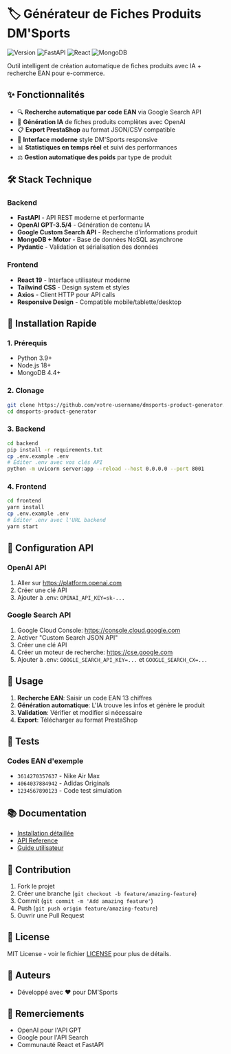 # 🏷️ Générateur de Fiches Produits DM'Sports

![Version](https://img.shields.io/badge/version-2.0.0-blue.svg)
![FastAPI](https://img.shields.io/badge/FastAPI-0.110.1-green.svg)
![React](https://img.shields.io/badge/React-19.0.0-blue.svg)
![MongoDB](https://img.shields.io/badge/MongoDB-4.5.0-green.svg)

Outil intelligent de création automatique de fiches produits avec IA + recherche EAN pour e-commerce.

## ✨ Fonctionnalités

- 🔍 **Recherche automatique par code EAN** via Google Search API
- 🤖 **Génération IA** de fiches produits complètes avec OpenAI
- 📋 **Export PrestaShop** au format JSON/CSV compatible
- 🎨 **Interface moderne** style DM'Sports responsive
- 📊 **Statistiques en temps réel** et suivi des performances
- ⚖️ **Gestion automatique des poids** par type de produit

## 🛠️ Stack Technique

### Backend
- **FastAPI** - API REST moderne et performante
- **OpenAI GPT-3.5/4** - Génération de contenu IA
- **Google Custom Search API** - Recherche d'informations produit
- **MongoDB + Motor** - Base de données NoSQL asynchrone
- **Pydantic** - Validation et sérialisation des données

### Frontend  
- **React 19** - Interface utilisateur moderne
- **Tailwind CSS** - Design system et styles
- **Axios** - Client HTTP pour API calls
- **Responsive Design** - Compatible mobile/tablette/desktop

## 🚀 Installation Rapide

### 1. Prérequis
- Python 3.9+
- Node.js 18+
- MongoDB 4.4+

### 2. Clonage
```bash
git clone https://github.com/votre-username/dmsports-product-generator.git
cd dmsports-product-generator
```

### 3. Backend
```bash
cd backend
pip install -r requirements.txt
cp .env.example .env
# Éditer .env avec vos clés API
python -m uvicorn server:app --reload --host 0.0.0.0 --port 8001
```

### 4. Frontend
```bash
cd frontend
yarn install
cp .env.example .env
# Éditer .env avec l'URL backend
yarn start
```

## 🔑 Configuration API

### OpenAI API
1. Aller sur https://platform.openai.com
2. Créer une clé API
3. Ajouter à .env: `OPENAI_API_KEY=sk-...`

### Google Search API
1. Google Cloud Console: https://console.cloud.google.com
2. Activer "Custom Search JSON API"
3. Créer une clé API
4. Créer un moteur de recherche: https://cse.google.com
5. Ajouter à .env: `GOOGLE_SEARCH_API_KEY=...` et `GOOGLE_SEARCH_CX=...`

## 📱 Usage

1. **Recherche EAN**: Saisir un code EAN 13 chiffres
2. **Génération automatique**: L'IA trouve les infos et génère le produit
3. **Validation**: Vérifier et modifier si nécessaire
4. **Export**: Télécharger au format PrestaShop

## 🧪 Tests

### Codes EAN d'exemple
- `3614270357637` - Nike Air Max
- `4064037884942` - Adidas Originals
- `1234567890123` - Code test simulation

## 📚 Documentation

- [Installation détaillée](docs/installation.md)
- [API Reference](docs/api.md)
- [Guide utilisateur](docs/user-guide.md)

## 🤝 Contribution

1. Fork le projet
2. Créer une branche (`git checkout -b feature/amazing-feature`)
3. Commit (`git commit -m 'Add amazing feature'`)
4. Push (`git push origin feature/amazing-feature`)
5. Ouvrir une Pull Request

## 📄 License

MIT License - voir le fichier [LICENSE](LICENSE) pour plus de détails.

## 👥 Auteurs

- Développé avec ❤️ pour DM'Sports

## 🙏 Remerciements

- OpenAI pour l'API GPT
- Google pour l'API Search
- Communauté React et FastAPI